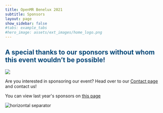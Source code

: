 ```yaml
---
title: OpenMR Benelux 2021
subtitle: Sponsors
layout: page
show_sidebar: false
#tabs: example_tabs
#hero_image: assets/ext_images/home_logo.png
---
```


<style>
.img1 {
  width: 80%;
  height: auto;
  display: inline-block;
}
</style>

## <span style="color:#004777"> A special thanks to our sponsors without whom this event wouldn’t be possible! </span>

<p><a href="https://www.merckgroup.com/en" target="_blank"><img src="../../img/sponsors-21/MERCK.jpg" /></a></p>

<p>Are you interested in sponsoring our event? Head over to our <a href="../../page-contact">Contact page</a> and contact us!

You can view last year's sponsors on <a href="../../2020/page-sponsors">this page</a></p>

<img class="img-separator" src="{{ site.baseurl }}/assets/ext_images/2020/post_separator.png" alt="horizontal separator" /> 
<br>
<a href="#"><i class="fas fa-arrow-alt-circle-up" style="position: relative; top: -3px; text-indent: 0px; vertical-align: middle; color:#004777;"></i></a>

